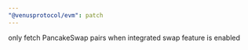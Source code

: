 ```yaml
---
"@venusprotocol/evm": patch
---
```


only fetch PancakeSwap pairs when integrated swap feature is enabled
